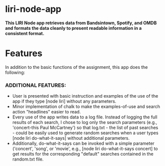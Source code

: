 # liri-node-app

**This LIRI Node app retrieves data from Bandsintown, Spotify, and OMDB and formats the data cleanly to present readable information in a consistent format.**

# Features
In addition to the basic functions of the assignment, this app does the following:

### ADDITIONAL FEATURES:
* User is presented with basic instruction and examples of the use of the app if they type [node liri] without any parameters.
* Minor implementation of chalk to make the examples-of-use and search action "headlines" easier to read.
* Every use of the app writes data to a log file. Instead of logging the full results of each search, I chose to log only the search parameters (e.g., 'concert-this Paul McCartney') so that log.txt - the list of past searches - could be easily used to generate random searches when a user types [node liri do-what-it-says] without additional parameters.
* Additionally, do-what-it-says can be invoked with a simple parameter ('concert', 'song', or 'movie', e.g., [node liri do-what-it-says concert] to get results for the corresponding "default" searches contained in the random.txt file.
